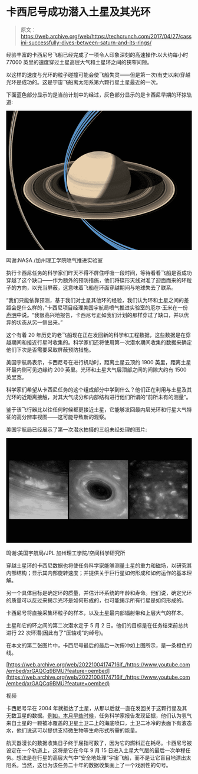 # 卡西尼号成功潜入土星及其光环 

> 原文：<https://web.archive.org/web/https://techcrunch.com/2017/04/27/cassini-successfully-dives-between-saturn-and-its-rings/>

经验丰富的卡西尼号飞船已经完成了一项令人印象深刻的高速操作:以大约每小时 77000 英里的速度穿过土星高层大气和土星环之间的狭窄间隙。

以这样的速度与光环的粒子碰撞可能会使飞船失灵——但是第一次(有史以来)穿越光环是成功的。这是宇宙飞船离太阳系第六颗行星土星最近的一次。

下面蓝色部分显示的是当前计划中的经过，灰色部分显示的是卡西尼早期的环掠轨道:

[![](img/f1380348151a04245878950c0235a42b.png)](https://web.archive.org/web/20221004174716/https://beta.techcrunch.com/2017/04/27/cassini-successfully-dives-between-saturn-and-its-rings/7558_frpo_periapses_close/)

鸣谢:NASA /加州理工学院喷气推进实验室

执行卡西尼任务的科学家们昨天不得不屏住呼吸一段时间，等待看看飞船是否成功穿越了这个缺口——作为额外的预防措施，他们将碟形天线对准了迎面而来的环粒子的方向，以充当屏蔽，这意味着飞船在环面穿越期间与地球失去了联系。

“我们只能依靠预测，基于我们对土星其他环的经验，我们认为环和土星之间的差距会是什么样的，”卡西尼项目经理美国宇航局喷气推进实验室的厄尔·玉米在一份[声明](https://web.archive.org/web/20221004174716/https://saturn.jpl.nasa.gov/news/3032/nasa-spacecraft-dives-between-saturn-and-its-rings/)中说。“我很高兴地报告，卡西尼号正如我们计划的那样穿过了缺口，并以优异的状态从另一侧出来。”

这个有着 20 年历史的老飞船现在正在发回新的科学和工程数据，这些数据是在穿越期间和接近行星时收集的。科学家们还将使用第一次潜水期间收集的数据来确定他们下次是否需要采取屏蔽预防措施。

美国宇航局表示，卡西尼号在进行机动时，距离土星云顶约 1900 英里，距离土星环最内侧可见边缘约 200 英里。光环和土星大气层顶部之间的间隙大约有 1500 英里宽。

科学家们希望从卡西尼任务的这个组成部分中学到什么？他们正在利用与土星及其光环的近距离接触，对其大气成分和内部结构进行他们所谓的“前所未有的测量”。

鉴于该飞行器比以往任何时候都更接近土星，它能够发回最内层光环和行星大气特征的高分辨率视图——这可能导致新的观察。

美国宇航局已经展示了第一次潜水拍摄的三组未经处理的图片:

[![](img/776a6125187a39a2555715777bf9aa59.png)](https://web.archive.org/web/20221004174716/https://beta.techcrunch.com/2017/04/27/cassini-successfully-dives-between-saturn-and-its-rings/3032_triptych/)

鸣谢:美国宇航局/JPL 加州理工学院/空间科学研究所

穿越土星环的卡西尼数据也将使任务科学家能够测量土星的重力和磁场，以研究其内部结构；显示其内部旋转速度；并提供关于巨行星如何形成和如何运作的基本理解。

另一个具体目标是确定环的质量，并估计环系统的年龄和寿命。他们说，确定光环的质量可以反过来揭示光环是如何形成的，也可能揭示所有行星是如何形成的。

卡西尼号将直接采集环粒子的样本，以及土星最内部辐射带和上层大气的样本。

土星和它的环之间的第二次潜水定于 5 月 2 日。他们的目标是在任务结束前总共进行 22 次环潜(因此有了“压轴戏”的绰号)。

在本文的第二张图片中，卡西尼号最后的最后一次俯冲如上图所示，是一条橙色的线。

[https://web.archive.org/web/20221004174716if_/https://www.youtube.com/embed/xrGAQCq9BMU?feature=oembed](https://web.archive.org/web/20221004174716if_/https://www.youtube.com/embed/xrGAQCq9BMU?feature=oembed)

视频

卡西尼号早在 2004 年就抵达了土星，从那以后就一直在发回关于这颗行星及其无数卫星的数据。[例如，本月早些时候](https://web.archive.org/web/20221004174716/https://beta.techcrunch.com/2017/04/13/nasa-finds-evidence-of-life-supporting-conditions-on-saturns-moon-enceladus/)，任务科学家报告发现证据，他们认为氢气来自土星的一颗被冰覆盖的卫星土卫二上的海底喷口，土卫二冰冷的表面下有液态水，他们说这可以提供支持微生物等生命形式所需的能量。

航天器漫长的数据收集日子终于屈指可数了，因为它的燃料正在耗尽。卡西尼号被设定在一个轨道上，这将是它在今年 9 月 15 日进入土星大气层的最后一次单程任务。想法是在行星的高层大气中“安全地处理”宇宙飞船，而不是让它盲目地漂出太阳系。当然，这也为该任务二十年的数据收集画上了一个戏剧性的句号。